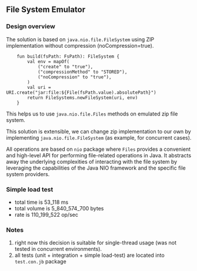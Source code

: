 ## File System Emulator

### Design overview

The solution is based on `java.nio.file.FileSystem` using ZIP implementation without compression (noCompression=true).    

```
    fun build(fsPath: FsPath): FileSystem {
        val env = mapOf(
            ("create" to "true"),
            ("compressionMethod" to "STORED"),
            ("noCompression" to "true"),
        )
        val uri = URI.create("jar:file:${File(fsPath.value).absolutePath}")
        return FileSystems.newFileSystem(uri, env)
    }
```

This helps us to use `java.nio.file.Files` methods on emulated zip file system.

This solution is extensible, we can change zip implementation to our own by implementing `java.nio.file.FileSystem` (as example, for concurrent cases).

All operations are based on `nio` package where `Files` provides a convenient and high-level API for performing file-related operations in Java. 
It abstracts away the underlying complexities of interacting with the file system by leveraging the capabilities of the 
Java NIO framework and the specific file system providers.

### Simple load test
- total time is 53_118 ms
- total volume is 5_840_574_700 bytes
- rate is 110_199_522 op/sec

### Notes
1. right now this decision is suitable for single-thread usage (was not tested in concurrent environments).
2. all tests (unit + integration + simple load-test) are located into `test.con.jb` package


